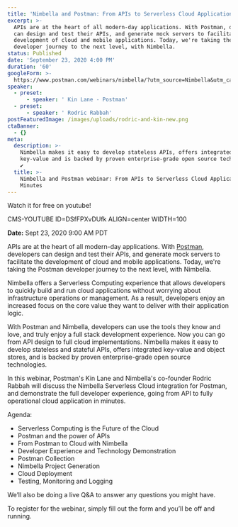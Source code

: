 ```yaml
---
title: 'Nimbella and Postman: From APIs to Serverless Cloud Applications in Minutes'
excerpt: >-
  APIs are at the heart of all modern-day applications. With Postman, developers
  can design and test their APIs, and generate mock servers to facilitate the
  development of cloud and mobile applications. Today, we're taking the Postman
  developer journey to the next level, with Nimbella.
status: Published
date: 'September 23, 2020 4:00 PM'
duration: '60'
googleForm: >-
  https://www.postman.com/webinars/nimbella/?utm_source=Nimbella&utm_campaign=7011K000001uSzbQAE
speaker:
  - preset:
      - speaker: ' Kin Lane - Postman'
  - preset:
      - speaker: ' Rodric Rabbah'
postFeaturedImage: /images/uploads/rodric-and-kin-new.png
ctaBanner:
  - {}
meta:
  description: >-
    Nimbella makes it easy to develop stateless APIs, offers integrated
    key-value and is backed by proven enterprise-grade open source technologies
    ✔
  title: >-
    Nimbella and Postman webinar: From APIs to Serverless Cloud Applications in
    Minutes
---
```

Watch it for free on youtube!

CMS-YOUTUBE ID=DSfFPXvDUfk ALIGN=center WIDTH=100



**Date:**  Sept 23, 2020 9:00 AM PDT

APIs are at the heart of all modern-day applications. With [Postman](https://www.postman.com/), developers can design and test their APIs, and generate mock servers to facilitate the development of cloud and mobile applications. Today, we're taking the Postman developer journey to the next level, with Nimbella.

Nimbella offers a Serverless Computing experience that allows developers to quickly build and run cloud applications without worrying about infrastructure operations or management. As a result, developers enjoy an increased focus on the core value they want to deliver with their application logic.

With Postman and Nimbella, developers can use the tools they know and love, and truly enjoy a full stack development experience. Now you can go from API design to full cloud implementations. Nimbella makes it easy to develop stateless and stateful APIs, offers integrated key-value and object stores, and is backed by proven enterprise-grade open source technologies.

 In this webinar, Postman's Kin Lane and Nimbella's co-founder Rodric Rabbah will discuss the Nimbella Serverless Cloud integration for Postman, and demonstrate the full developer experience, going from API to fully operational cloud application in minutes.

Agenda:

* Serverless Computing is the Future of the Cloud
* Postman and the power of APIs
* From Postman to Cloud with Nimbella
* Developer Experience and Technology Demonstration 
* Postman Collection
* Nimbella Project Generation
* Cloud Deployment
* Testing, Monitoring and Logging

We’ll also be doing a live Q&A to answer any questions you might have. 

To register for the webinar, simply fill out the form and you’ll be off and running.
